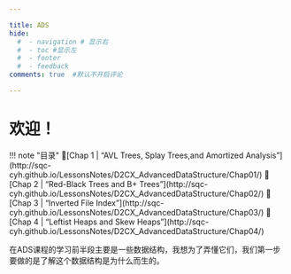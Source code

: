 ```yaml
---

title: ADS
hide:
  #  - navigation # 显示右
  #  - toc #显示左
  #  - footer
  #  - feedback  
comments: true  #默认不开启评论

---
```


<h1 id="欢迎">欢迎！</h1>
!!! note "目录"
    📜[Chap 1 | “AVL Trees, Splay Trees,and Amortized Analysis”](http://sqc-cyh.github.io/LessonsNotes/D2CX_AdvancedDataStructure/Chap01/)   
    📜[Chap 2 | “Red-Black Trees and B+ Trees”](http://sqc-cyh.github.io/LessonsNotes/D2CX_AdvancedDataStructure/Chap02/)   
    📜[Chap 3 | “Inverted File Index”](http://sqc-cyh.github.io/LessonsNotes/D2CX_AdvancedDataStructure/Chap03/)   
    📜[Chap 4 | “Leftist Heaps and Skew Heaps”](http://sqc-cyh.github.io/LessonsNotes/D2CX_AdvancedDataStructure/Chap04/)

在ADS课程的学习前半段主要是一些数据结构，我想为了弄懂它们，我们第一步要做的是了解这个数据结构是为什么而生的。